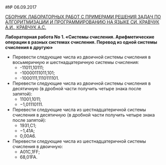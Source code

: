 #№ 06.09.2017

[СБОРНИК ЛАБОРАТОРНЫХ РАБОТ С ПРИМЕРАМИ РЕШЕНИЯ ЗАДАЧ ПО АЛГОРИТМИЗАЦИИ И ПРОГРАММИРОВАНИЮ НА ЯЗЫКЕ СИ. КРАВЧУК А.И., КРАВЧУК А.С.](https://github.com/AnzhelikaKravchuk/2017-2018.MMF.BSU/tree/master/1%20course/Books.C) 

**Лабораторная работа No 1. «Системы счисления. Арифметические операции в разных системах счисления. Перевод из одной системы счисления в другую»**
- Перевести следующие числа из двоичной системы счисления в восьмеричную и шестнадцатеричную системы счисления:
  - -11011,10111;
  - -10000111011,101;
  - -1000111,1110111101.
- Перевести следующие числа из двоичной системы счисления в десятичную (в дробной части получить четыре знака после запятой):
  - 11001,1011;
  - −1,01110111.
- Перевести следующие числа из шестнадцатеричной системы счисления в десятичную (в дробной части получить четыре знака после запятой):
  - 1931,C1;
  - −1,41A;
  - 0,00A6.
- Перевести следующие числа из шестнадцатеричной системы счисления в двоичную:
  - A01C,1FF;
  - 68,01FA.
